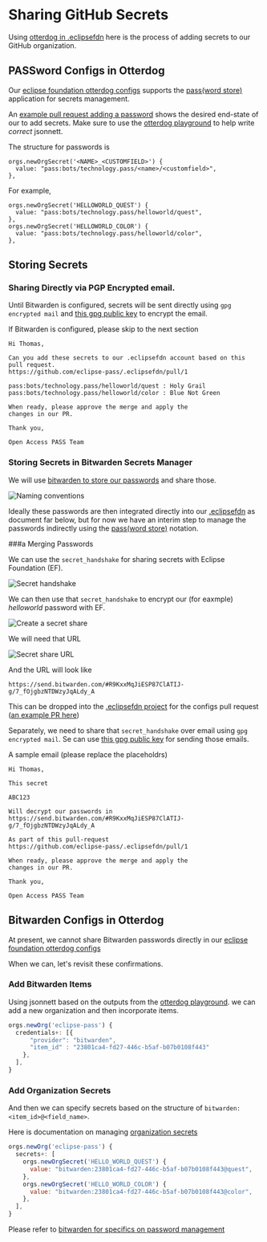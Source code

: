 # Sharing GitHub Secrets

Using [otterdog in .eclipsefdn](https://github.com/eclipse-pass/.eclipsefdn)
here is the process of adding secrets to our GitHub organization.

## PASSword Configs in Otterdog

Our
[eclipse foundation otterdog configs](https://gitlab.eclipse.org/eclipsefdn/security/otterdog#bitwarden)
supports the [pass(word store)](https://www.passwordstore.org) application for secrets management.

An [example pull request adding a password](https://github.com/eclipse-pass/.eclipsefdn/pull/1) shows
the desired end-state of our to add secrets.  Make sure to use the
[otterdog playground](http://eclipse-pass.org/.eclipsefdn/playground/)
to help write _correct_ jsonnett.

The structure for passwords is

```jsonnett
orgs.newOrgSecret('<NAME>_<CUSTOMFIELD>') {
  value: "pass:bots/technology.pass/<name>/<customfield>",
},
```

For example,

```jsonnett
orgs.newOrgSecret('HELLOWORLD_QUEST') {
  value: "pass:bots/technology.pass/helloworld/quest",
},
orgs.newOrgSecret('HELLOWORLD_COLOR') {
  value: "pass:bots/technology.pass/helloworld/color",
},
```

## Storing Secrets

### Sharing Directly via PGP Encrypted email.

Until Bitwarden is configured, secrets will be sent directly
using `gpg encrypted mail` and [this gpg public key](https://keyserver.ubuntu.com/pks/lookup?search=thomas.neidhart%40eclipse-foundation.org&fingerprint=on&op=index)
to encrypt the email.

If Bitwarden is configured, please skip to the next section

```
Hi Thomas,

Can you add these secrets to our .eclipsefdn account based on this pull request.
https://github.com/eclipse-pass/.eclipsefdn/pull/1

pass:bots/technology.pass/helloworld/quest : Holy Grail
pass:bots/technology.pass/helloworld/color : Blue Not Green

When ready, please approve the merge and apply the
changes in our PR.

Thank you,

Open Access PASS Team
```

### Storing Secrets in Bitwarden Secrets Manager

We will use
[bitwarden to store our passwords](/docs/infra/bitwarden.md)
and share those.

![Naming conventions](/docs/assets/bitwarden/naming_conventions.png)

Ideally these passwords are then integrated directly into our
[.eclipsefdn](https://github.com/eclipse-pass/.eclipsefdn) as document
far below, but for now we have an interim step to manage the
passwords indirectly using the [pass(word store)](https://www.passwordstore.org)
notation.

###a Merging Passwords

We can use the `secret_handshake` for sharing secrets with Eclipse Foundation (EF).

![Secret handshake](/docs/assets/bitwarden/secret_handshake.png)

We can then use that `secret_handshake` to encrypt our (for eaxmple) _helloworld_ password with EF.

![Create a secret share](/docs/assets/bitwarden/create_secret_share.png)

We will need that URL

![Secret share URL](/docs/assets/bitwarden/secret_share_url.png)

And the URL will look like

```
https://send.bitwarden.com/#R9KxxMqJiESP87ClATIJ-g/7_fOjgbzNTDWzyJqALdy_A
```

This can be dropped into the [.eclipsefdn project](https://github.com/eclipse-pass/.eclipsefdn)
for the configs pull request ([an example PR here](https://github.com/eclipse-pass/.eclipsefdn/pull/1))

Separately, we need to share that `secret_handshake` over email using `gpg encrypted mail`.
Se can use [this gpg public key](https://keyserver.ubuntu.com/pks/lookup?search=thomas.neidhart%40eclipse-foundation.org&fingerprint=on&op=index)
for sending those emails.

A sample email (please replace the placeholdrs)

```
Hi Thomas,

This secret

ABC123

Will decrypt our passwords in
https://send.bitwarden.com/#R9KxxMqJiESP87ClATIJ-g/7_fOjgbzNTDWzyJqALdy_A

As part of this pull-request
https://github.com/eclipse-pass/.eclipsefdn/pull/1

When ready, please approve the merge and apply the
changes in our PR.

Thank you,

Open Access PASS Team
```

## Bitwarden Configs in Otterdog

At present, we cannot share Bitwarden passwords directly in our
[eclipse foundation otterdog configs](https://gitlab.eclipse.org/eclipsefdn/security/otterdog#bitwarden)

When we can, let's revisit these confirmations.

### Add Bitwarden Items

Using jsonnett based on the outputs from the
[otterdog playground](http://eclipse-pass.org/.eclipsefdn/playground/).
we can add a new organization and then incorporate items.

```javascript
orgs.newOrg('eclipse-pass') {
  credentials+: [{
      "provider": "bitwarden",
      "item_id" : "23801ca4-fd27-446c-b5af-b07b0108f443"
    },
  ],
}
```

### Add Organization Secrets

And then we can specify secrets based on the structure of `bitwarden:<item_id>@<field_name>`.

Here is documentation on managing [organization secrets](https://otterdog.readthedocs.io/en/latest/reference/organization/secret/)

```javascript
orgs.newOrg('eclipse-pass') {
  secrets+: [
    orgs.newOrgSecret('HELLO_WORLD_QUEST') {
      value: "bitwarden:23801ca4-fd27-446c-b5af-b07b0108f443@quest",
    },
    orgs.newOrgSecret('HELLO_WORLD_COLOR') {
      value: "bitwarden:23801ca4-fd27-446c-b5af-b07b0108f443@color",
    },
  ],
}
```

Please refer to [bitwarden for specifics on password management](/docs/infra/bitwarden.md)
